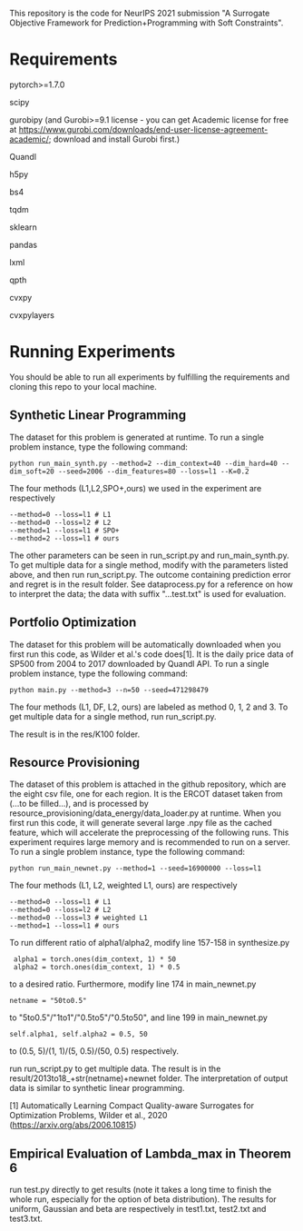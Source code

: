 This repository is the code for NeurIPS 2021 submission "A Surrogate Objective Framework for Prediction+Programming with Soft Constraints".

# Requirements
pytorch>=1.7.0

scipy

gurobipy (and Gurobi>=9.1 license - you can get Academic license for free at https://www.gurobi.com/downloads/end-user-license-agreement-academic/; download and install Gurobi first.)

Quandl

h5py

bs4

tqdm

sklearn 

pandas

lxml

qpth

cvxpy

cvxpylayers

# Running Experiments
You should be able to run all experiments by fulfilling the requirements and cloning this repo to your local machine.

## Synthetic Linear Programming
The dataset for this problem is generated at runtime. To run a single problem instance, type the following command:
```
python run_main_synth.py --method=2 --dim_context=40 --dim_hard=40 --dim_soft=20 --seed=2006 --dim_features=80 --loss=l1 --K=0.2
```
The four methods (L1,L2,SPO+,ours) we used in the experiment are respectively 
```
--method=0 --loss=l1 # L1
--method=0 --loss=l2 # L2
--method=1 --loss=l1 # SPO+
--method=2 --loss=l1 # ours
```
The other parameters can be seen in run_script.py and run_main_synth.py. To get multiple data for a single method, modify with the parameters listed above, and then run run_script.py. The outcome containing prediction error and regret is in the result folder. See dataprocess.py for a reference on how to interpret the data; the data with suffix "...test.txt" is used for evaluation.

## Portfolio Optimization
The dataset for this problem will be automatically downloaded when you first run this code, as Wilder et al.'s code does[1]. It is the daily price data of SP500 from 2004 to 2017 downloaded by Quandl API. To run a single problem instance, type the following command:
```
python main.py --method=3 --n=50 --seed=471298479
```
The four methods (L1, DF, L2, ours) are labeled as method 0, 1, 2 and 3. To get multiple data for a single method, run run_script.py.

The result is in the res/K100 folder.

## Resource Provisioning
The dataset of this problem is attached in the github repository, which are the eight csv file, one for each region. It is the ERCOT dataset taken from (...to be filled...), and is processed by resource_provisioning/data_energy/data_loader.py at runtime. When you first run this code, it will generate several large .npy file as the cached feature, which will accelerate the preprocessing of the following runs. This experiment requires large memory and is recommended to run on a server. To run a single problem instance, type the following command:
```
python run_main_newnet.py --method=1 --seed=16900000 --loss=l1
```
The four methods (L1, L2, weighted L1, ours) are respectively
```
--method=0 --loss=l1 # L1
--method=0 --loss=l2 # L2
--method=0 --loss=l3 # weighted L1
--method=1 --loss=l1 # ours
```
To run different ratio of alpha1/alpha2, modify line 157-158 in synthesize.py

```
 alpha1 = torch.ones(dim_context, 1) * 50
 alpha2 = torch.ones(dim_context, 1) * 0.5
```
to a desired ratio. Furthermore, modify line 174 in main_newnet.py
```
netname = "50to0.5"
```
to "5to0.5"/"1to1"/"0.5to5"/"0.5to50", and line 199 in main_newnet.py
```
self.alpha1, self.alpha2 = 0.5, 50
```
to (0.5, 5)/(1, 1)/(5, 0.5)/(50, 0.5) respectively.

run run_script.py to get multiple data. The result is in the result/2013to18_+str(netname)+newnet folder.  The interpretation of output data is similar to synthetic linear programming.

[1] Automatically Learning Compact Quality-aware Surrogates for Optimization Problems, Wilder et al., 2020 (https://arxiv.org/abs/2006.10815)

## Empirical Evaluation of Lambda_max in Theorem 6
run test.py directly to get results (note it takes a long time to finish the whole run, especially for the option of beta distribution). The results for uniform, Gaussian and beta are respectively in test1.txt, test2.txt and test3.txt.

<!--
**PredOptwithSoftConstraint/PredOptwithSoftConstraint** is a ✨ _special_ ✨ repository because its `README.md` (this file) appears on your GitHub profile.

Here are some ideas to get you started:

- 🔭 I’m currently working on ...
- 🌱 I’m currently learning ...
- 👯 I’m looking to collaborate on ...
- 🤔 I’m looking for help with ...
- 💬 Ask me about ...
- 📫 How to reach me: ...
- 😄 Pronouns: ...
- ⚡ Fun fact: ...
-->
